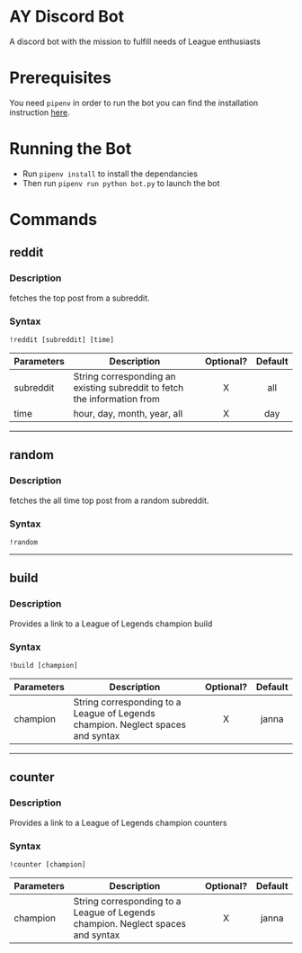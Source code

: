 # AY Discord Bot
A discord bot with the mission to fulfill needs of League enthusiasts
# Prerequisites
You need `pipenv` in order to run the bot you can find the installation instruction [here](https://github.com/kennethreitz/pipenv).

# Running the Bot
- Run `pipenv install` to install the dependancies
- Then run `pipenv run python bot.py` to launch the bot

# Commands
## reddit
### Description
fetches the top post from a subreddit.
### Syntax
`!reddit [subreddit] [time]`

| Parameters | Description | Optional? | Default |
| ------ | ------ | :------: | :------: |
| subreddit | String corresponding an existing subreddit to fetch the information from | X | all |
| time | hour, day, month, year, all | X | day |

---
## random
### Description
fetches the all time top post from a random subreddit.
### Syntax
`!random`

---
## build
### Description
Provides a link to a League of Legends champion build
### Syntax
`!build [champion]`

| Parameters | Description | Optional? | Default |
| ------ | ------ | :------: | :------: |
| champion | String corresponding to a League of Legends champion. Neglect spaces and syntax | X | janna |

---
## counter
### Description
Provides a link to a League of Legends champion counters
### Syntax
`!counter [champion]`

| Parameters | Description | Optional? | Default |
| ------ | ------ | :------: | :------: |
| champion | String corresponding to a League of Legends champion. Neglect spaces and syntax | X | janna |
